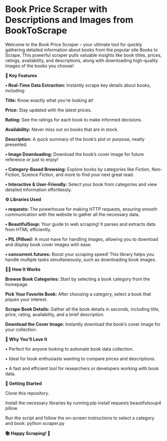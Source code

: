 # Book Price Scraper with Descriptions and Images from BookToScrape
Welcome to the Book Price Scraper – your ultimate tool for quickly gathering detailed information about books from the popular site Books to Scrape. This powerful scraper pulls valuable insights like book titles, prices, ratings, availability, and descriptions, along with downloading high-quality images of the books you choose!

**🚀 Key Features**

**• Real-Time Data Extraction:** Instantly scrape key details about books, including:

**Title:** Know exactly what you're looking at!

**Price:** Stay updated with the latest prices.

**Rating:** See the ratings for each book to make informed decisions.

**Availability:** Never miss out on books that are in stock.

**Description:** A quick summary of the book’s plot or purpose, neatly presented.

**• Image Downloading:** Download the book’s cover image for future reference or just to enjoy!

**• Category-Based Browsing:** Explore books by categories like Fiction, Non-Fiction, Science Fiction, and more to find your next great read.

**• Interactive & User-Friendly:** Select your book from categories and view detailed information effortlessly.

**⚙️ Libraries Used**

**• requests:** The powerhouse for making HTTP requests, ensuring smooth communication with the website to gather all the necessary data.

**• BeautifulSoup:** Your guide to web scraping! It parses and extracts data from HTML efficiently.

**• PIL (Pillow):** A must-have for handling images, allowing you to download and display book cover images with ease.

**• concurrent.futures:** Boost your scraping speed! This library helps you handle multiple tasks simultaneously, such as downloading book images.

**🧑‍💻 How It Works**

**Browse Book Categories:** Start by selecting a book category from the homepage.

**Pick Your Favorite Book:** After choosing a category, select a book that piques your interest.

**Scrape Book Details:** Gather all the book details in seconds, including title, price, rating, availability, and a brief description.

**Download the Cover Image:** Instantly download the book’s cover image for your collection.

**🎯 Why You’ll Love It**

• Perfect for anyone looking to automate book data collection.

• Ideal for book enthusiasts wanting to compare prices and descriptions.

• A fast and efficient tool for researchers or developers working with book data.

**📂 Getting Started**

Clone this repository.

Install the necessary libraries by running:pip install requests beautifulsoup4 pillow

Run the script and follow the on-screen instructions to select a category and book: python scraper.py

**📚 Happy Scraping! 🚀**


